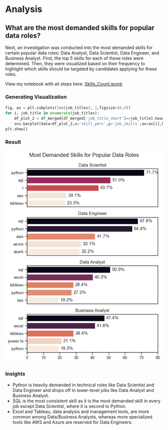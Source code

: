 # Analysis
## What are the most demanded skills for popular data roles?
Next, an investigation was conducted into the most demanded skills for certain popular data roles: Data Analyst, Data Scientist, Data Engineer, and Business Analyst. First, the top 5 skills for each of these roles were determined. Then, they were visualized based on their frequency to highlight which skills should be targeted by candidates applying for these roles.

View my notebook with all steps here: 
[Skills_Count.ipynb](Final_Project/Skills_Count.ipynb)

### Generating Visualization
```python
fig, ax = plt.subplots(len(job_titles), 1,figsize=(6,8))
for i, job_title in enumerate(job_titles):
    df_plot_2 = df_merged[df_merged['job_title_short']==job_title].head(5)
    sns.barplot(data=df_plot_2,x='skill_perc',y='job_skills',ax=ax[i],hue='skill_perc',palette='rocket_r')
plt.show()
```
### Result
![Visualization of Top Skills for Data Jobs](Final_Project/Images/skill_demand_chart.png)

### Insights
- Python is heavily demanded in technical roles like Data Scientist and Data Engineer and drops off in lower-level jobs like Data Analyst and Business Analyst.
- SQL is the most consistent skill as it is the most demanded skill in every job except Data Scientist, where it is second to Python.
- Excel and Tableau, data analysis and management tools, are more common among Data/Business Analysts, whereas more specialized tools like AWS and Azure are reserved for Data Engineers.

